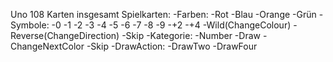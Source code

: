 Uno
108 Karten insgesamt
Spielkarten:
-Farben:
    -Rot
    -Blau
    -Orange
    -Grün
-Symbole:
    -0
    -1
    -2
    -3
    -4
    -5
    -6
    -7
    -8
    -9
    -+2
    -+4
    -Wild(ChangeColour)
    -Reverse(ChangeDirection)
    -Skip
-Kategorie:
    -Number
    -Draw
    -ChangeNextColor
    -Skip
-DrawAction:
    -DrawTwo
    -DrawFour
